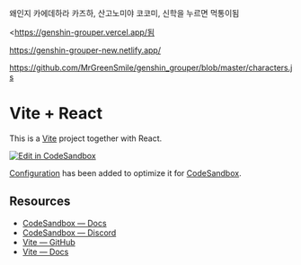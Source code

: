 왜인지 카에데하라 카즈하, 산고노미야 코코미, 신학을 누르면 먹통이됨

<https://genshin-grouper.vercel.app/됨

<https://genshin-grouper-new.netlify.app/>

<https://github.com/MrGreenSmile/genshin_grouper/blob/master/characters.js>

# Vite + React

This is a [Vite](https://vitejs.dev) project together with React.

[![Edit in CodeSandbox](https://assets.codesandbox.io/github/button-edit-lime.svg)](https://codesandbox.io/p/github/codesandbox/codesandbox-template-vite-react/main)

[Configuration](https://codesandbox.io/docs/projects/learn/setting-up/tasks) has been added to optimize it for [CodeSandbox](https://codesandbox.io/dashboard).

## Resources

- [CodeSandbox — Docs](https://codesandbox.io/docs/projects)
- [CodeSandbox — Discord](https://discord.gg/Ggarp3pX5H)
- [Vite — GitHub](https://github.com/vitejs/vite)
- [Vite — Docs](https://vitejs.dev/guide/)
